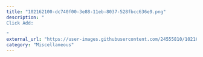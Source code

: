 ```yaml
---
title: "102162100-dc740f00-3e88-11eb-8037-528fbcc636e9.png"
description: "
Click Add:

"
external_url: "https://user-images.githubusercontent.com/24555810/102162100-dc740f00-3e88-11eb-8037-528fbcc636e9.png"
category: "Miscellaneous"
---
```


